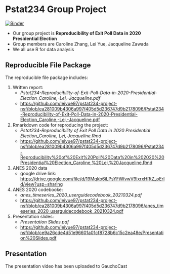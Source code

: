 # Pstat234 Group Project
[![Binder](https://mybinder.org/badge_logo.svg)](https://mybinder.org/v2/gh/leiyue97/pstat234-project-nsf/main)

- Our group project is **Reproducibility of Exit Poll Data in 2020 Presidential Election**
- Group members are Caroline Zhang, Lei Yue, Jacqueline Zawada
- We all use R for data analysis

## Reproducible File Package

The reproducible file package includes:

1. Written report: 
     * *Pstat234-Reproducibility-of-Exit-Poll-Data-in-2020-Presidential-Election_Caroline,-Lei,-Jacqueline.pdf*
     * https://github.com/leiyue97/pstat234-project-nsf/blob/ea281009b4306a997f405d5d236747d9b2178096/Pstat234-Reproducibility-of-Exit-Poll-Data-in-2020-Presidential-Election_Caroline,-Lei,-Jacqueline.pdf
2. Rmarkdown code for reproducing the project: 
     * *Pstat234-Reproducibility of Exit Poll Data in 2020 Presidential Election_Caroline, Lei, Jacqueline.Rmd*
     * https://github.com/leiyue97/pstat234-project-nsf/blob/ea281009b4306a997f405d5d236747d9b2178096/Pstat234-Reproducibility%20of%20Exit%20Poll%20Data%20in%202020%20Presidential%20Election_Caroline,%20Lei,%20Jacqueline.Rmd
3. ANES 2020 data
     * google drive link: https://drive.google.com/file/d/19Mqkb6iLPsYFiWvwV9IxrxHRtZ_oErId/view?usp=sharing
4. ANES 2020 codebooke: 
     * *anes_timeseries_2020_userguidecodebook_20210324.pdf*
     * https://github.com/leiyue97/pstat234-project-nsf/blob/ea281009b4306a997f405d5d236747d9b2178096/anes_timeseries_2020_userguidecodebook_20210324.pdf
5. Presentation slides:
     * *Presentation Slides.pdf*
     * https://github.com/leiyue97/pstat234-project-nsf/blob/ce9a26cde4d51e96601a01cf8728b6c15c2ea48e/Presentation%20Slides.pdf
## Presentation

The presentation video has been uploaded to GauchoCast
